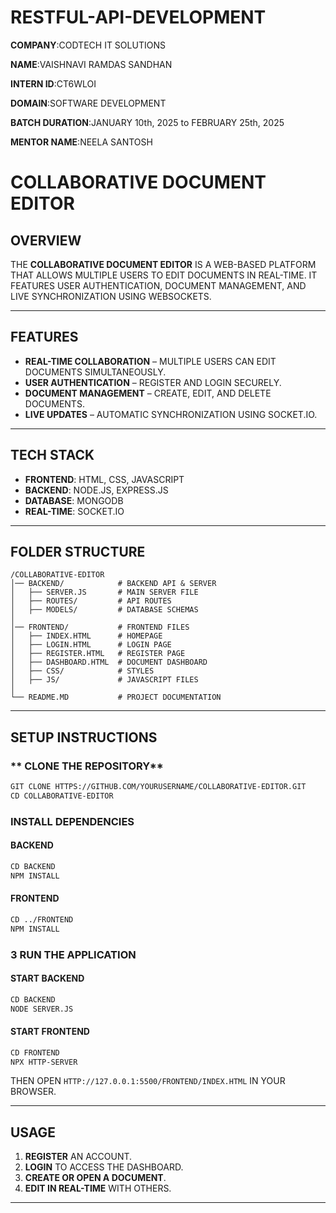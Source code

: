# RESTFUL-API-DEVELOPMENT

**COMPANY**:CODTECH IT SOLUTIONS

**NAME**:VAISHNAVI RAMDAS SANDHAN

**INTERN ID**:CT6WLOI

**DOMAIN**:SOFTWARE DEVELOPMENT

**BATCH DURATION**:JANUARY 10th, 2025 to FEBRUARY 25th, 2025

**MENTOR NAME**:NEELA SANTOSH

# **COLLABORATIVE DOCUMENT EDITOR**

## **OVERVIEW**
THE **COLLABORATIVE DOCUMENT EDITOR** IS A WEB-BASED PLATFORM THAT ALLOWS MULTIPLE USERS TO EDIT DOCUMENTS IN REAL-TIME. IT FEATURES USER AUTHENTICATION, DOCUMENT MANAGEMENT, AND LIVE SYNCHRONIZATION USING WEBSOCKETS.

---  

##  **FEATURES**
- **REAL-TIME COLLABORATION** – MULTIPLE USERS CAN EDIT DOCUMENTS SIMULTANEOUSLY.
- **USER AUTHENTICATION** – REGISTER AND LOGIN SECURELY.
- **DOCUMENT MANAGEMENT** – CREATE, EDIT, AND DELETE DOCUMENTS.
- **LIVE UPDATES** – AUTOMATIC SYNCHRONIZATION USING SOCKET.IO.

---  

##  **TECH STACK**
- **FRONTEND**: HTML, CSS, JAVASCRIPT
- **BACKEND**: NODE.JS, EXPRESS.JS
- **DATABASE**: MONGODB
- **REAL-TIME**: SOCKET.IO

---  

##  **FOLDER STRUCTURE**
```
/COLLABORATIVE-EDITOR
│── BACKEND/            # BACKEND API & SERVER
│   ├── SERVER.JS       # MAIN SERVER FILE
│   ├── ROUTES/         # API ROUTES
│   ├── MODELS/         # DATABASE SCHEMAS
│
│── FRONTEND/           # FRONTEND FILES
│   ├── INDEX.HTML      # HOMEPAGE
│   ├── LOGIN.HTML      # LOGIN PAGE
│   ├── REGISTER.HTML   # REGISTER PAGE
│   ├── DASHBOARD.HTML  # DOCUMENT DASHBOARD
│   ├── CSS/            # STYLES
│   ├── JS/             # JAVASCRIPT FILES
│
└── README.MD           # PROJECT DOCUMENTATION
```

---  

##  **SETUP INSTRUCTIONS**

### ** CLONE THE REPOSITORY**
```sh
GIT CLONE HTTPS://GITHUB.COM/YOURUSERNAME/COLLABORATIVE-EDITOR.GIT
CD COLLABORATIVE-EDITOR
```

### **INSTALL DEPENDENCIES**
#### **BACKEND**
```sh
CD BACKEND
NPM INSTALL
```
#### **FRONTEND**
```sh
CD ../FRONTEND
NPM INSTALL
```

### **3 RUN THE APPLICATION**
#### **START BACKEND**
```sh
CD BACKEND
NODE SERVER.JS
```
#### **START FRONTEND**
```sh
CD FRONTEND
NPX HTTP-SERVER
```
THEN OPEN `HTTP://127.0.0.1:5500/FRONTEND/INDEX.HTML` IN YOUR BROWSER.

---  

## **USAGE**
1. **REGISTER** AN ACCOUNT.
2. **LOGIN** TO ACCESS THE DASHBOARD.
3. **CREATE OR OPEN A DOCUMENT**.
4. **EDIT IN REAL-TIME** WITH OTHERS.

---  



